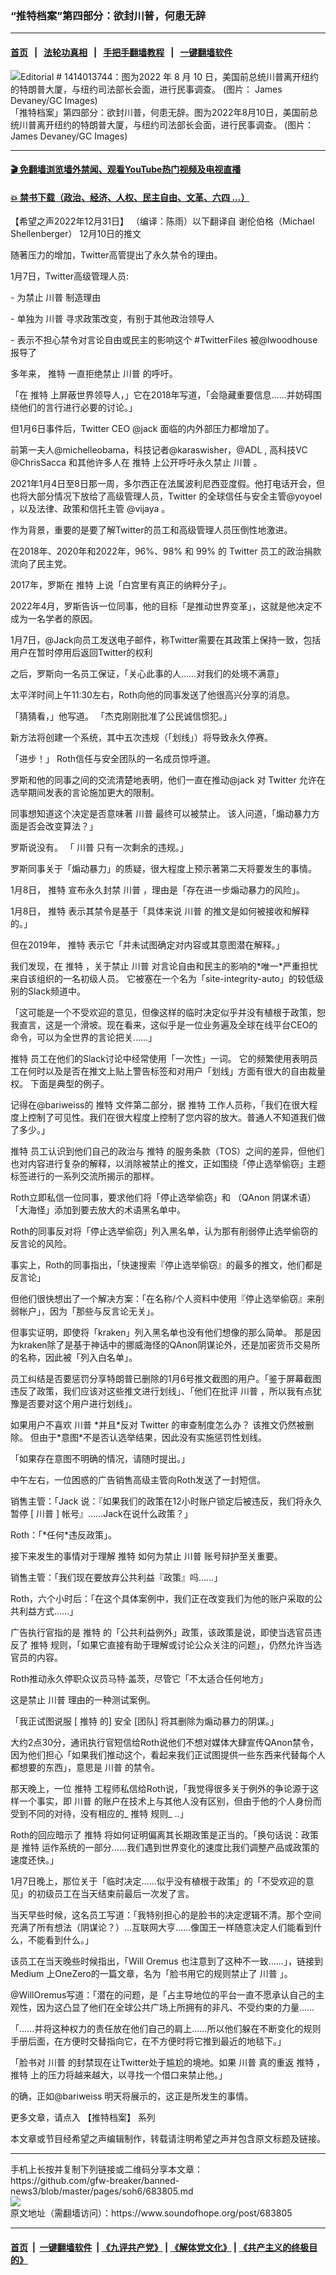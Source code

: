 ### “推特档案”第四部分：欲封川普，何患无辞
------------------------

#### [首页](https://github.com/gfw-breaker/banned-news3/blob/master/README.md) &nbsp;&nbsp;|&nbsp;&nbsp; [法轮功真相](https://github.com/begood0513/basic/blob/master/README.md)  &nbsp;&nbsp;|&nbsp;&nbsp; [手把手翻墙教程](https://github.com/gfw-breaker/guides/wiki)  &nbsp;&nbsp;|&nbsp;&nbsp; [一键翻墙软件](https://github.com/gfw-breaker/nogfw/blob/master/README.md)  



<div><img alt="Editorial # 1414013744：图为2022 年 8 月 10 日，美国前总统川普离开纽约的特朗普大厦，与纽约司法部长会面，进行民事调查。 (图片： James Devaney/GC Images)" src="https://img.soundofhope.org/2022-08/1660353125084.jpg"/>
<br/><figcaption class="caption">
 「推特档案」第四部分：欲封川普，何患无辞。图为2022年8月10日，美国前总统川普离开纽约的特朗普大厦，与纽约司法部长会面，进行民事调查。 (图片： James Devaney/GC Images)
</figcaption></div><hr/>

#### [ 🎬  免翻墙浏览墙外禁闻、观看YouTube热门视频及电视直播](https://github.com/gfw-breaker/HelloWorld)

#### [ 💥  禁书下载（政治、经济、人权、民主自由、文革、六四 ...）](https://github.com/gfw-breaker/books/blob/master/README.md)

<div><div class="Content__Wrapper sc-1bvya0-0 elmmKw article_body" itemprop="articleBody">
 <div id="post_place_1">
 </div>
 <p class="meta-top">
  <span class="meta">
   【希望之声2022年12月31日】
  </span>
  （编译：陈雨）以下翻译自
  <ok href="https://twitter.com/ShellenbergerMD/status/1601720455005511680">
   谢伦伯格（Michael Shellenberger） 12月10日的推文
  </ok>
 </p>
 <p>
  随著压力的增加，Twitter高管提出了永久禁令的理由。
 </p>
 <p>
  1月7日，Twitter高级管理人员:
 </p>
 <p>
  - 为禁止
  <ok href="/term/1041">
   川普
  </ok>
  制造理由
 </p>
 <p>
  - 单独为
  <ok href="/term/1041">
   川普
  </ok>
  寻求政策改变，有别于其他政治领导人
 </p>
 <p>
  - 表示不担心禁令对言论自由或民主的影响这个 #TwitterFiles 被@lwoodhouse 报导了
 </p>
 <p>
  多年来，
  <ok href="/term/1190">
   推特
  </ok>
  一直拒绝禁止
  <ok href="/term/1041">
   川普
  </ok>
  的呼吁。
 </p>
 <p>
  「在
  <ok href="/term/1190">
   推特
  </ok>
  上屏蔽世界领导人，」它在2018年写道，「会隐藏重要信息……并妨碍围绕他们的言行进行必要的讨论。」
 </p>
 <p>
  但1月6日事件后，Twitter CEO @jack 面临的内外部压力都增加了。
 </p>
 <p>
  前第一夫人@michelleobama，科技记者@karaswisher，@ADL , 高科技VC @ChrisSacca 和其他许多人在
  <ok href="/term/1190">
   推特
  </ok>
  上公开呼吁永久禁止
  <ok href="/term/1041">
   川普
  </ok>
  。
 </p>
 <p>
  2021年1月4日至8日那一周，多尔西正在法属波利尼西亚度假。他打电话开会，但也将大部分情况下放给了高级管理人员，Twitter 的全球信任与安全主管@yoyoel ，以及法律、政策和信托主管 @vijaya 。
 </p>
 <p>
  作为背景，重要的是要了解Twitter的员工和高级管理人员压倒性地激进。
 </p>
 <p>
  在2018年、2020年和2022年，96%、98% 和 99% 的 Twitter 员工的政治捐款流向了民主党。
 </p>
 <p>
  2017年，罗斯在
  <ok href="/term/1190">
   推特
  </ok>
  上说「白宫里有真正的纳粹分子」。
 </p>
 <p>
  2022年4月，罗斯告诉一位同事，他的目标「是推动世界变革」，这就是他决定不成为一名学者的原因。
 </p>
 <p>
  1月7日，@Jack向员工发送电子邮件，称Twitter需要在其政策上保持一致，包括用户在暂时停用后返回Twitter的权利
 </p>
 <p>
  之后，罗斯向一名员工保证，「关心此事的人……对我们的处境不满意」
 </p>
 <p>
  太平洋时间上午11:30左右，Roth向他的同事发送了他很高兴分享的消息。
 </p>
 <p>
  「猜猜看，」他写道。 「杰克刚刚批准了公民诚信惯犯。」
 </p>
 <p>
  新方法将创建一个系统，其中五次违规（「划线」）将导致永久停赛。
 </p>
 <p>
  「进步！」 Roth信任与安全团队的一名成员惊呼道。
 </p>
 <p>
  罗斯和他的同事之间的交流清楚地表明，他们一直在推动@jack 对 Twitter 允许在选举期间发表的言论施加更大的限制。
 </p>
 <p>
  同事想知道这个决定是否意味著
  <ok href="/term/1041">
   川普
  </ok>
  最终可以被禁止。 该人问道，「煽动暴力方面是否会改变算法？」
 </p>
 <p>
  罗斯说没有。 「
  <ok href="/term/1041">
   川普
  </ok>
  只有一次剩余的违规。」
 </p>
 <p>
  罗斯同事关于「煽动暴力」的质疑，很大程度上预示著第二天将要发生的事情。
 </p>
 <p>
  1月8日，
  <ok href="/term/1190">
   推特
  </ok>
  宣布永久封禁
  <ok href="/term/1041">
   川普
  </ok>
  ，理由是「存在进一步煽动暴力的风险」。
 </p>
 <p>
  1月8日，
  <ok href="/term/1190">
   推特
  </ok>
  表示其禁令是基于「具体来说
  <ok href="/term/1041">
   川普
  </ok>
  的推文是如何被接收和解释的。」
 </p>
 <p>
  但在2019年，
  <ok href="/term/1190">
   推特
  </ok>
  表示它「并未试图确定对内容或其意图潜在解释。」
 </p>
 <p>
  我们发现，在
  <ok href="/term/1190">
   推特
  </ok>
  ，关于禁止
  <ok href="/term/1041">
   川普
  </ok>
  对言论自由和民主的影响的*唯一*严重担忧来自该组织的一名初级人员。 它被塞在一个名为「site-integrity-auto」的较低级别的Slack频道中。
 </p>
 <p>
  「这可能是一个不受欢迎的意见，但像这样的临时决定似乎并没有植根于政策，恕我直言，这是一个滑坡。现在看来，这似乎是一位业务遍及全球在线平台CEO的命令，可以为全世界的言论把关……」
 </p>
 <p>
  <ok href="/term/1190">
   推特
  </ok>
  员工在他们的Slack讨论中经常使用「一次性」一词。 它的频繁使用表明员工在何时以及是否在推文上贴上警告标签和对用户「划线」方面有很大的自由裁量权。 下面是典型的例子。
 </p>
 <p>
  记得在@bariweiss的
  <ok href="/term/1190">
   推特
  </ok>
  文件第二部分，据
  <ok href="/term/1190">
   推特
  </ok>
  工作人员称，「我们在很大程度上控制了可见性。我们在很大程度上控制了您内容的放大。普通人不知道我们做了多少。」
 </p>
 <p>
  <ok href="/term/1190">
   推特
  </ok>
  员工认识到他们自己的政治与
  <ok href="/term/1190">
   推特
  </ok>
  的服务条款（TOS）之间的差异，但他们也对内容进行复杂的解释，以消除被禁止的推文，正如围绕「停止选举偷窃」主题标签进行的一系列交流所揭示的那样。
 </p>
 <p>
  Roth立即私信一位同事，要求他们将「停止选举偷窃」和 （QAnon 阴谋术语）「大海怪」添加到要去放大的术语黑名单中。
 </p>
 <p>
  Roth的同事反对将「停止选举偷窃」列入黑名单，认为那有削弱停止选举偷窃的反言论的风险。
 </p>
 <p>
  事实上，Roth的同事指出，「快速搜索『停止选举偷窃』的最多的推文，他们都是反言论」
 </p>
 <p>
  但他们很快想出了一个解决方案：「在名称/个人资料中使用『停止选举偷窃』来削弱帐户」，因为「那些与反言论无关」。
 </p>
 <p>
  但事实证明，即使将「kraken」列入黑名单也没有他们想像的那么简单。 那是因为kraken除了是基于神话中的挪威海怪的QAnon阴谋论外，还是加密货币交易所的名称，因此被「列入白名单」。
 </p>
 <p>
  员工纠结是否要惩罚分享特朗普已删除的1月6号推文截图的用户。「鉴于屏幕截图违反了政策，我们应该对这些推文进行划线」、「他们在批评
  <ok href="/term/1041">
   川普
  </ok>
  ，所以我有点犹豫是否要对这个用户进行划线」。
 </p>
 <p>
  如果用户不喜欢
  <ok href="/term/1041">
   川普
  </ok>
  *并且*反对 Twitter 的审查制度怎么办？ 该推文仍然被删除。 但由于*意图*不是否认选举结果，因此没有实施惩罚性划线。
 </p>
 <p>
  「如果存在意图不明确的情况，请随时提出。」
 </p>
 <p>
  中午左右，一位困惑的广告销售高级主管向Roth发送了一封短信。
 </p>
 <p>
  销售主管：「Jack 说：『如果我们的政策在12小时账户锁定后被违反，我们将永久暂停 [
  <ok href="/term/1041">
   川普
  </ok>
  ] 帐号』……Jack在说什么政策？」
 </p>
 <p>
  Roth：「*任何*违反政策」。
 </p>
 <p>
  接下来发生的事情对于理解
  <ok href="/term/1190">
   推特
  </ok>
  如何为禁止
  <ok href="/term/1041">
   川普
  </ok>
  账号辩护至关重要。
 </p>
 <p>
  销售主管：「我们现在要放弃公共利益『政策』吗……」
 </p>
 <p>
  Roth，六个小时后：「在这个具体案例中，我们正在改变我们为他的账户采取的公共利益方式……」
 </p>
 <p>
  广告执行官指的是
  <ok href="/term/1190">
   推特
  </ok>
  的「公共利益例外」政策，该政策是说，即使当选官员违反了
  <ok href="/term/1190">
   推特
  </ok>
  规则，「如果它直接有助于理解或讨论公众关注的问题」，仍然允许当选官员的内容。
 </p>
 <p>
  Roth推动永久停职众议员马特·盖茨，尽管它「不太适合任何地方」
 </p>
 <p>
  这是禁止
  <ok href="/term/1041">
   川普
  </ok>
  理由的一种测试案例。
 </p>
 <p>
  「我正试图说服 [
  <ok href="/term/1190">
   推特
  </ok>
  的] 安全 [团队] 将其删除为煽动暴力的阴谋。」
 </p>
 <p>
  大约2点30分，通讯执行官短信给Roth说他们不想对媒体大肆宣传QAnon禁令，因为他们担心「如果我们推动这个，看起来我们正试图提供一些东西来代替每个人都想要的东西」，意思是
  <ok href="/term/1041">
   川普
  </ok>
  的禁令。
 </p>
 <p>
  那天晚上，一位
  <ok href="/term/1190">
   推特
  </ok>
  工程师私信给Roth说，「我觉得很多关于例外的争论源于这样一个事实，即
  <ok href="/term/1041">
   川普
  </ok>
  的账户在技术上与其他人没有区别，但由于他的个人身份而受到不同的对待，没有相应的_
  <ok href="/term/1190">
   推特
  </ok>
  规则_ ..」
 </p>
 <p>
  Roth的回应暗示了
  <ok href="/term/1190">
   推特
  </ok>
  将如何证明偏离其长期政策是正当的。「换句话说：政策是
  <ok href="/term/1190">
   推特
  </ok>
  运作系统的一部分……我们遇到世界变化的速度比我们调整产品或政策的速度还快。」
 </p>
 <p>
  1月7日晚上，那位关于「临时决定……似乎没有植根于政策」的「不受欢迎的意见」的初级员工在当天结束前最后一次发了言。
 </p>
 <p>
  当天早些时候，这名员工写道：「我特别担心的是脸书的决定逻辑不清。那个空间充满了所有想法（阴谋论？）…互联网大亨……像国王一样随意决定人们能看到什么，不能看到什么。」
 </p>
 <p>
  该员工在当天晚些时候指出，「Will Oremus 也注意到了这种不一致......」，链接到Medium 上OneZero的一篇文章，名为「脸书用它的规则禁止了
  <ok href="/term/1041">
   川普
  </ok>
  」。
 </p>
 <p>
  @WillOremus写道：「潜在的问题，是「占主导地位的平台一直不愿承认自己的主观性，因为这凸显了他们在全球公共广场上所拥有的非凡、不受约束的力量……
 </p>
 <p>
  「......并将这种权力的责任放在他们自己的肩上......所以他们躲在不断变化的规则手册后面，在方便时交替指向它，在不方便时将它推到最近的地毯下。」
 </p>
 <p>
  「脸书对
  <ok href="/term/1041">
   川普
  </ok>
  的封禁现在让Twitter处于尴尬的境地。如果
  <ok href="/term/1041">
   川普
  </ok>
  真的重返
  <ok href="/term/1190">
   推特
  </ok>
  ，
  <ok href="/term/1190">
   推特
  </ok>
  上的压力将越来越大，以寻找一个借口来禁止他。」
 </p>
 <p>
  的确，正如@bariweiss 明天将展示的，这正是所发生的事情。
 </p>
 <p>
  更多文章，请点入
  <ok href="https://www.soundofhope.org/term/818616">
   【推特档案】
  </ok>
  系列
 </p>
 <p class="meta-btm">
  本文章或节目经希望之声编辑制作，转载请注明希望之声并包含原文标题及链接。
 </p>
</div>
</div>
<hr/>
手机上长按并复制下列链接或二维码分享本文章：<br/>
https://github.com/gfw-breaker/banned-news3/blob/master/pages/soh6/683805.md <br/>
<a href='https://github.com/gfw-breaker/banned-news3/blob/master/pages/soh6/683805.md'><img src='https://github.com/gfw-breaker/banned-news3/blob/master/pages/soh6/683805.md.png'/></a> <br/>
原文地址（需翻墙访问）：https://www.soundofhope.org/post/683805


------------------------
#### [首页](https://github.com/gfw-breaker/banned-news3/blob/master/README.md) &nbsp;|&nbsp; [一键翻墙软件](https://github.com/gfw-breaker/nogfw/blob/master/README.md) &nbsp;| [《九评共产党》](https://github.com/gfw-breaker/9ping.md/blob/master/README.md#九评之一评共产党是什么) | [《解体党文化》](https://github.com/gfw-breaker/jtdwh.md/blob/master/README.md) | [《共产主义的终极目的》](https://github.com/gfw-breaker/gczydzjmd.md/blob/master/README.md)


<img src='http://gfw-breaker.win/banned-news3/pages/soh6/683805.md' width='0px' height='0px'/>
